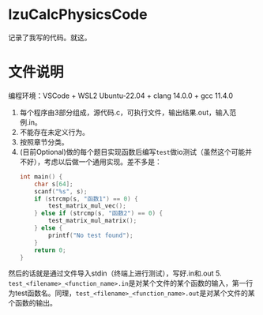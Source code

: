 # lzuCalcPhysicsCode

记录了我写的代码。就这。

# 文件说明

编程环境：VSCode + WSL2 Ubuntu-22.04 + clang 14.0.0 + gcc 11.4.0

1. 每个程序由3部分组成，源代码.c，可执行文件，输出结果.out，输入范例.in。
2. 不能存在未定义行为。
3. 按照章节分类。
4. (目前Optional)做的每个题目实现函数后编写`test`做io测试（虽然这个可能并不好），考虑以后做一个通用实现。差不多是：
    ```c
    int main() {
        char s[64];
        scanf("%s", s);
        if (strcmp(s, "函数1") == 0) {
            test_matrix_mul_vec();
        } else if (strcmp(s, "函数2") == 0) {
            test_matrix_mul_matrix();
        } else {
            printf("No test found");
        }
        return 0;
    }
    ```
然后的话就是通过文件导入stdin（终端上进行测试），写好.in和.out
5. `test_<filename>_<function_name>.in`是对某个文件的某个函数的输入，第一行为test函数名。同理，`test_<filename>_<function_name>.out`是对某个文件的某个函数的输出。